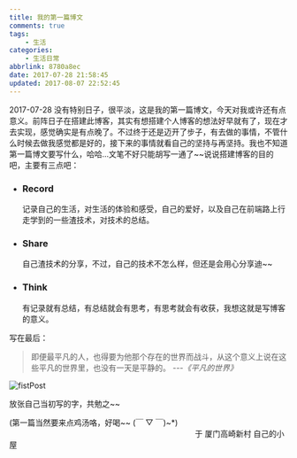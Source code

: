 ```yaml
---
title: 我的第一篇博文
comments: true
tags:
    - 生活
categories:
    - 生活日常
abbrlink: 8780a8ec
date: 2017-07-28 21:58:45
updated: 2017-08-07 22:52:45
---
```


2017-07-28 没有特别日子，很平淡，这是我的第一篇博文，今天对我或许还有点意义。前阵日子在搭建此博客，其实有想搭建个人博客的想法好早就有了，现在才去实现，感觉确实是有点晚了。不过终于还是迈开了步子，有去做的事情，不管什么时候去做我感觉都是好的，接下来的事情就看自己的坚持与再坚持。我也不知道第一篇博文要写什么，哈哈...文笔不好只能胡写一通了~~说说搭建博客的目的吧，主要有三点吧：

<!-- more -->

-   ### Record

    记录自己的生活，对生活的体验和感受，自己的爱好，以及自己在前端路上行走学到的一些渣技术，对技术的总结。

-   ### Share

    自己渣技术的分享，不过，自己的技术不怎么样，但还是会用心分享迪~~

-   ### Think
    有记录就有总结，有总结就会有思考，有思考就会有收获，我想这就是写博客的意义。

写在最后：

> 即便最平凡的人，也得要为他那个存在的世界而战斗，从这个意义上说在这些平凡的世界里，也没有一天是平静的。 ---_《平凡的世界》_

![fistPost](http://oubl6fzsm.bkt.clouddn.com/fistpost.jpg)

放张自己当初写的字，共勉之~~

(第一篇当然要来点鸡汤咯，好喝~~ (￣ ▽ ￣)~\*)
　　　　　　　　　　　　　　　　　　　　　　　　于 厦门高崎新村 自己的小屋

##
